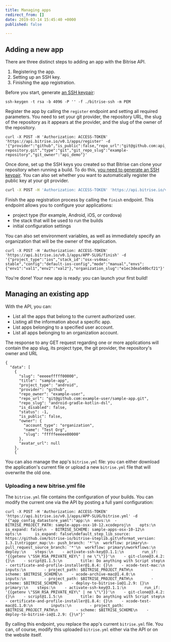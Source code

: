 ```yaml
---
title: Managing apps
redirect_from: []
date: 2019-03-14 15:45:40 +0000
published: false

---
```

## Adding a new app

There are three distinct steps to adding an app with the Bitrise API.

1. Registering the app.
2. Setting up an SSH key.
3. Finishing the app registration.

Before you start, generate [an SSH keypair](/faq/how-to-generate-ssh-keypair/):

    ssh-keygen -t rsa -b 4096 -P '' -f ./bitrise-ssh -m PEM  

Register the app by calling the `register` endpoint and setting all required parameters. You need to set your git provider, the repository URL, the slug of the repository as it appears at the provider, and the slug of the owner of the repository.

    curl -X POST -H 'Authorization: ACCESS-TOKEN' 'https://api.bitrise.io/v0.1/apps/register' -d '{"provider":"github","is_public":false,"repo_url":"git@github.com:api_demo/example-repository.git","type":"git","git_repo_slug":"example-repository","git_owner":"api_demo"}'

Once done, set up the SSH keys you created so that Bitrise can clone your repository when running a build. To do this, [you need to generate an SSH keypair](/faq/how-to-generate-ssh-keypair/). You can also set whether you want to automatically register the public key at your git provider. 

```bash
curl -X POST -H 'Authorization: ACCESS-TOKEN' 'https://api.bitrise.io/v0.1/apps/APP-SLUG/register-ssh-key' -d '{"auth_ssh_private_key":"your-private-ssh-key","auth_ssh_public_key":"your-public-ssh-key","is_register_key_into_provider_service":false}'
```

Finish the app registration process by calling the `finish` endpoint. This endpoint allows you to configure your applications:

* project type (for example, Android, iOS, or cordova)
* the stack that will be used to run the builds
* initial configuration settings

You can also set environment variables, as well as immediately specify an organization that will be the owner of the application.

    curl -X POST -H 'Authorization: ACCESS-TOKEN' 'https://api.bitrise.io/v0.1/apps/APP-SLUG/finish' -d '{"project_type":"ios","stack_id":"osx-vs4mac-stable","config":"default-ios-config","mode":"manual","envs":{"env1":"val1","env2":"val2"},"organization_slug":"e1ec3dea540bcf21"}'

You're done! Your new app is ready: you can launch your first build!

## Managing an existing app

With the API, you can:

* List all the apps that belong to the current authorized user.
* Listing all the information about a specific app.
* List apps belonging to a specified user account.
* List all apps belonging to an organization account.

The response to any GET request regarding one or more applications will contain the app slug, its project type, the git provider, the repository's owner and URL

    {
      "data": [
        {
          "slug": "eeeeefffff00000",
          "title": "sample-app",
          "project_type": "android",
          "provider": "github",
          "repo_owner": "example-user",
          "repo_url": "git@github.com:example-user/sample-app.git",
          "repo_slug": "android-gradle-kotlin-dsl",
          "is_disabled": false,
          "status": -1,
          "is_public": false,
          "owner": {
            "account_type": "organization",
            "name": "Test Org",
            "slug": "fffffeeeee00000"
          },
          "avatar_url": null
        },
        {

You can also manage the app's `bitrise.yml` file: you can either download the application's current file or upload a new `bitrise.yml` file that will overwrite the old one.

### Uploading a new bitrise.yml file

The `bitrise.yml` file contains the configuration of your builds. You can modify the current one via the API by posting a full yaml configuration:

    curl -X POST -H 'Authorization: ACCESS-TOKEN' 'https://api.bitrise.io/v0.1/apps/APP-SLUG/bitrise.yml' -d '{"app_config_datastore_yaml":"app:\n  envs:\n  - BITRISE_PROJECT_PATH: sample-apps-osx-10-12.xcodeproj\n    opts:\n      is_expand: false\n  - BITRISE_SCHEME: sample-apps-osx-10-12\n    opts:\n      is_expand: false\ndefault_step_lib_source: https://github.com/bitrise-io/bitrise-steplib.git\nformat_version: 1.3.1\ntrigger_map:\n- push_branch: '*'\n  workflow: primary\n- pull_request_source_branch: '*'\n  workflow: primary\nworkflows:\n  deploy:\n    steps:\n    - activate-ssh-key@3.1.1:\n        run_if: '{{getenv \"SSH_RSA_PRIVATE_KEY\" | ne \"\"}}'\n    - git-clone@3.4.2: {}\n    - script@1.1.5:\n        title: Do anything with Script step\n    - certificate-and-profile-installer@1.8.4: {}\n    - xcode-test-mac:\n        inputs:\n        - project_path: $BITRISE_PROJECT_PATH\n        - scheme: $BITRISE_SCHEME\n    - xcode-archive-mac@1.4.0:\n        inputs:\n        - project_path: $BITRISE_PROJECT_PATH\n        - scheme: $BITRISE_SCHEME\n    - deploy-to-bitrise-io@1.2.9: {}\n  primary:\n    steps:\n    - activate-ssh-key@3.1.1:\n        run_if: '{{getenv \"SSH_RSA_PRIVATE_KEY\" | ne \"\"}}'\n    - git-clone@3.4.2: {}\n    - script@1.1.5:\n        title: Do anything with Script step\n    - certificate-and-profile-installer@1.8.4: {}\n    - xcode-test-mac@1.1.0:\n        inputs:\n        - project_path: $BITRISE_PROJECT_PATH\n        - scheme: $BITRISE_SCHEME\n    - deploy-to-bitrise-io@1.2.9: {}\n"}'

By calling this endpoint, you replace the app's current `bitrise.yml` file. You can, of course, modify this uploaded `bitrise.yml` either via the API or on the website itself.